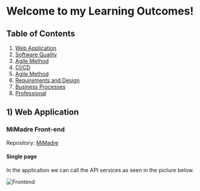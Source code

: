 # Welcome to my Learning Outcomes!

## Table of Contents

1. [Web Application](#Web-Application)
2. [Software Quality](#Software-Quality)
3. [Agile Method](#Agile-Method)
4. [CI/CD](#CI/CD)
5. [Agile Method](#Agile-Method)
6. [Requirements and Design](#Requirements-and-Design)
7. [Business Processes](#Business-Processes)
8. [Professional](#Professional)

## 1) Web Application

### MiMadre Front-end

Repository: [MiMadre](https://github.com/Kardnit/Mi-Madre)

#### Single page
In the application we can call the API services as seen in the picture below.

![Frontend](https://user-images.githubusercontent.com/73908937/168483667-16112fb9-5262-4b53-bb5f-77ca95b6faaa.png)
